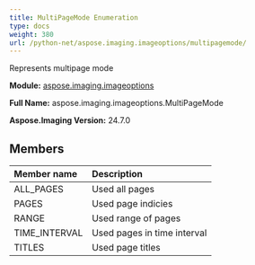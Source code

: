```yaml
---
title: MultiPageMode Enumeration
type: docs
weight: 380
url: /python-net/aspose.imaging.imageoptions/multipagemode/
---
```


Represents multipage mode

**Module:** [aspose.imaging.imageoptions](/imaging/python-net/aspose.imaging.imageoptions/)

**Full Name:** aspose.imaging.imageoptions.MultiPageMode

**Aspose.Imaging Version:** 24.7.0

## **Members**
| **Member name** | **Description** |
| :- | :- |
| ALL_PAGES | Used all pages |
| PAGES | Used page indicies |
| RANGE | Used range of pages |
| TIME_INTERVAL | Used pages in time interval |
| TITLES | Used page titles |
